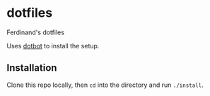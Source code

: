 # dotfiles
Ferdinand's dotfiles

Uses [dotbot][dotbot] to install the setup.

## Installation
Clone this repo locally, then `cd` into the directory and run `./install`.


[dotbot]: https://github.com/anishathalye/dotbot
